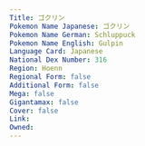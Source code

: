 ```yaml
---
﻿Title: ゴクリン
Pokemon Name Japanese: ゴクリン
Pokemon Name German: Schluppuck
Pokemon Name English: Gulpin
Language Card: Japanese
National Dex Number: 316
Region: Hoenn
Regional Form: false
Additional Form: false
Mega: false
Gigantamax: false
Cover: false
Link: 
Owned: 
---
```

